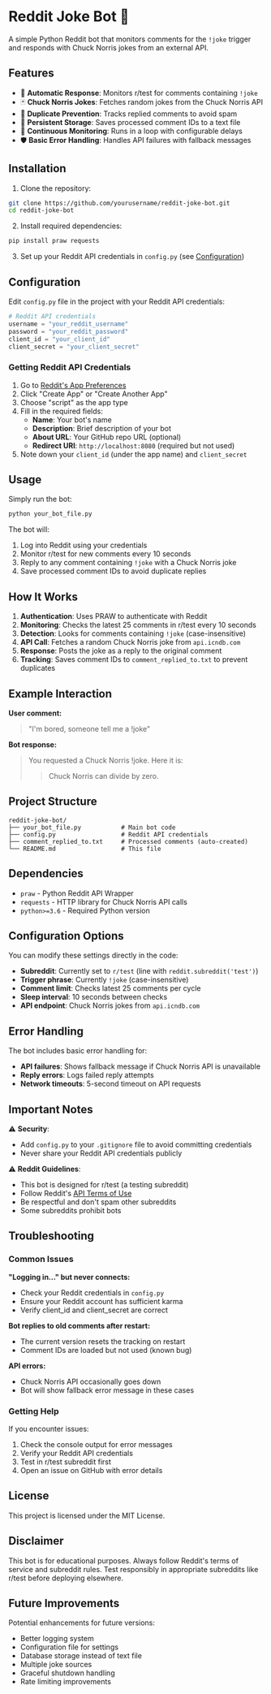 # Reddit Joke Bot 🤖

A simple Python Reddit bot that monitors comments for the `!joke` trigger and responds with Chuck Norris jokes from an external API.

## Features

- 🎯 **Automatic Response**: Monitors r/test for comments containing `!joke`
- 🃏 **Chuck Norris Jokes**: Fetches random jokes from the Chuck Norris API
- 🔄 **Duplicate Prevention**: Tracks replied comments to avoid spam
- 📝 **Persistent Storage**: Saves processed comment IDs to a text file
- 🔄 **Continuous Monitoring**: Runs in a loop with configurable delays
- 🛡️ **Basic Error Handling**: Handles API failures with fallback messages

## Installation

1. Clone the repository:
```bash
git clone https://github.com/yourusername/reddit-joke-bot.git
cd reddit-joke-bot
```

2. Install required dependencies:
```bash
pip install praw requests
```

3. Set up your Reddit API credentials in `config.py` (see [Configuration](#configuration))

## Configuration

Edit `config.py` file in the project with your Reddit API credentials:

```python
# Reddit API credentials
username = "your_reddit_username"
password = "your_reddit_password"
client_id = "your_client_id"
client_secret = "your_client_secret"
```

### Getting Reddit API Credentials

1. Go to [Reddit's App Preferences](https://www.reddit.com/prefs/apps)
2. Click "Create App" or "Create Another App"
3. Choose "script" as the app type
4. Fill in the required fields:
   - **Name**: Your bot's name
   - **Description**: Brief description of your bot
   - **About URL**: Your GitHub repo URL (optional)
   - **Redirect URI**: `http://localhost:8080` (required but not used)
5. Note down your `client_id` (under the app name) and `client_secret`

## Usage

Simply run the bot:

```bash
python your_bot_file.py
```

The bot will:
1. Log into Reddit using your credentials
2. Monitor r/test for new comments every 10 seconds
3. Reply to any comment containing `!joke` with a Chuck Norris joke
4. Save processed comment IDs to avoid duplicate replies

## How It Works

1. **Authentication**: Uses PRAW to authenticate with Reddit
2. **Monitoring**: Checks the latest 25 comments in r/test every 10 seconds
3. **Detection**: Looks for comments containing `!joke` (case-insensitive)
4. **API Call**: Fetches a random Chuck Norris joke from `api.icndb.com`
5. **Response**: Posts the joke as a reply to the original comment
6. **Tracking**: Saves comment IDs to `comment_replied_to.txt` to prevent duplicates

## Example Interaction

**User comment:**
> "I'm bored, someone tell me a !joke"

**Bot response:**
> You requested a Chuck Norris !joke. Here it is:
> 
> > Chuck Norris can divide by zero.

## Project Structure

```
reddit-joke-bot/
├── your_bot_file.py           # Main bot code
├── config.py                  # Reddit API credentials
├── comment_replied_to.txt     # Processed comments (auto-created)
└── README.md                  # This file
```

## Dependencies

- `praw` - Python Reddit API Wrapper
- `requests` - HTTP library for Chuck Norris API calls
- `python>=3.6` - Required Python version

## Configuration Options

You can modify these settings directly in the code:

- **Subreddit**: Currently set to `r/test` (line with `reddit.subreddit('test')`)
- **Trigger phrase**: Currently `!joke` (case-insensitive)
- **Comment limit**: Checks latest 25 comments per cycle
- **Sleep interval**: 10 seconds between checks
- **API endpoint**: Chuck Norris jokes from `api.icndb.com`

## Error Handling

The bot includes basic error handling for:
- **API failures**: Shows fallback message if Chuck Norris API is unavailable
- **Reply errors**: Logs failed reply attempts
- **Network timeouts**: 5-second timeout on API requests

## Important Notes

⚠️ **Security**: 
- Add `config.py` to your `.gitignore` file to avoid committing credentials
- Never share your Reddit API credentials publicly

⚠️ **Reddit Guidelines**:
- This bot is designed for r/test (a testing subreddit)
- Follow Reddit's [API Terms of Use](https://www.reddit.com/wiki/api-terms)
- Be respectful and don't spam other subreddits
- Some subreddits prohibit bots

## Troubleshooting

### Common Issues

**"Logging in..." but never connects:**
- Check your Reddit credentials in `config.py`
- Ensure your Reddit account has sufficient karma
- Verify client_id and client_secret are correct

**Bot replies to old comments after restart:**
- The current version resets the tracking on restart
- Comment IDs are loaded but not used (known bug)

**API errors:**
- Chuck Norris API occasionally goes down
- Bot will show fallback error message in these cases

### Getting Help

If you encounter issues:
1. Check the console output for error messages
2. Verify your Reddit API credentials
3. Test in r/test subreddit first
4. Open an issue on GitHub with error details

## License

This project is licensed under the MIT License.

## Disclaimer

This bot is for educational purposes. Always follow Reddit's terms of service and subreddit rules. Test responsibly in appropriate subreddits like r/test before deploying elsewhere.

## Future Improvements

Potential enhancements for future versions:
- Better logging system
- Configuration file for settings
- Database storage instead of text file
- Multiple joke sources
- Graceful shutdown handling
- Rate limiting improvements

